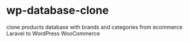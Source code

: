 # wp-database-clone
clone products database   with brands and categories from ecommerce Laravel to WordPress WooCommerce
